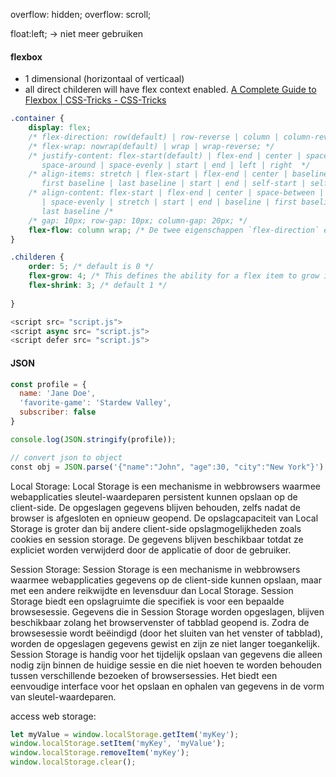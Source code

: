 overflow: hidden;
overflow: scroll;

float:left; -> niet meer gebruiken

#### flexbox
- 1 dimensional (horizontaal of verticaal)
- all direct childeren will have flex context enabled.
[A Complete Guide to Flexbox | CSS-Tricks - CSS-Tricks](https://css-tricks.com/snippets/css/a-guide-to-flexbox/)

``` css
.container {
	display: flex;
	/* flex-direction: row(default) | row-reverse | column | column-reverse; */
	/* flex-wrap: nowrap(default) | wrap | wrap-reverse; */
	/* justify-content: flex-start(default) | flex-end | center | space-between | 
	   space-around | space-evenly | start | end | left | right  */
	/* align-items: stretch | flex-start | flex-end | center | baseline | 
	   first baseline | last baseline | start | end | self-start | self-end /*
	/* align-content: flex-start | flex-end | center | space-between | space-around 
	   | space-evenly | stretch | start | end | baseline | first baseline | 
	   last baseline /*
	/* gap: 10px; row-gap: 10px; column-gap: 20px; */
	flex-flow: column wrap; /* De twee eigenschappen `flex-direction` en `flex-wrap` worden zodanig veel in combinatie met elkaar gebruikt */
}
```

``` css
.childeren {
	order: 5; /* default is 0 */
	flex-grow: 4; /* This defines the ability for a flex item to grow if necessary. */
	flex-shrink: 3; /* default 1 */
	
}
```
``` javascript
<script src= "script.js">
<script async src= "script.js">
<script defer src= "script.js">
```


#### JSON
```javascript
const profile = {
  name: 'Jane Doe',
  'favorite-game': 'Stardew Valley',
  subscriber: false
}

console.log(JSON.stringify(profile)); 

// convert json to object
const obj = JSON.parse('{"name":"John", "age":30, "city":"New York"}');
```

Local Storage: Local Storage is een mechanisme in webbrowsers waarmee webapplicaties sleutel-waardeparen persistent kunnen opslaan op de client-side. De opgeslagen gegevens blijven behouden, zelfs nadat de browser is afgesloten en opnieuw geopend. De opslagcapaciteit van Local Storage is groter dan bij andere client-side opslagmogelijkheden zoals cookies en session storage. De gegevens blijven beschikbaar totdat ze expliciet worden verwijderd door de applicatie of door de gebruiker.

Session Storage: Session Storage is een mechanisme in webbrowsers waarmee webapplicaties gegevens op de client-side kunnen opslaan, maar met een andere reikwijdte en levensduur dan Local Storage. Session Storage biedt een opslagruimte die specifiek is voor een bepaalde browsesessie. Gegevens die in Session Storage worden opgeslagen, blijven beschikbaar zolang het browservenster of tabblad geopend is. Zodra de browsesessie wordt beëindigd (door het sluiten van het venster of tabblad), worden de opgeslagen gegevens gewist en zijn ze niet langer toegankelijk. Session Storage is handig voor het tijdelijk opslaan van gegevens die alleen nodig zijn binnen de huidige sessie en die niet hoeven te worden behouden tussen verschillende bezoeken of browsersessies. Het biedt een eenvoudige interface voor het opslaan en ophalen van gegevens in de vorm van sleutel-waardeparen.

access web storage:
```js
let myValue = window.localStorage.getItem('myKey');
window.localStorage.setItem('myKey', 'myValue');
window.localStorage.removeItem('myKey');
window.localStorage.clear();
```



